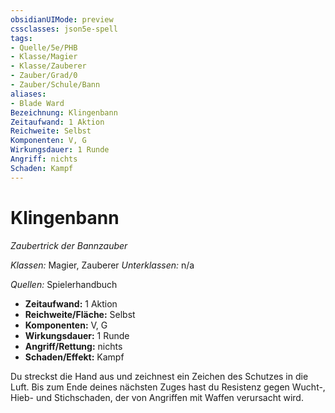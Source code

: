 ```yaml
---
obsidianUIMode: preview
cssclasses: json5e-spell
tags:
- Quelle/5e/PHB
- Klasse/Magier
- Klasse/Zauberer
- Zauber/Grad/0
- Zauber/Schule/Bann
aliases:
- Blade Ward
Bezeichnung: Klingenbann
Zeitaufwand: 1 Aktion
Reichweite: Selbst
Komponenten: V, G
Wirkungsdauer: 1 Runde
Angriff: nichts
Schaden: Kampf
---
```

# Klingenbann
_Zaubertrick der Bannzauber_

_Klassen:_ Magier, Zauberer
_Unterklassen:_  n/a

_Quellen:_ Spielerhandbuch

- **Zeitaufwand:** 1 Aktion
- **Reichweite/Fläche:** Selbst
- **Komponenten:** V, G
- **Wirkungsdauer:** 1 Runde
- **Angriff/Rettung:** nichts
- **Schaden/Effekt:**  Kampf

Du streckst die Hand aus und zeichnest ein Zeichen des Schutzes in die Luft. Bis zum Ende deines nächsten Zuges hast du Resistenz gegen Wucht-, Hieb- und Stichschaden, der von Angriffen mit Waffen verursacht wird.